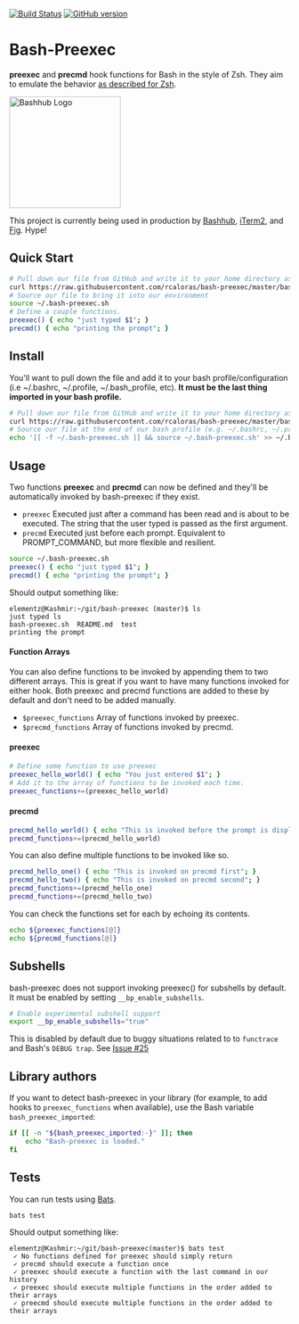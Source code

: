 [![Build Status](https://github.com/rcaloras/bash-preexec/actions/workflows/bats.yaml/badge.svg)](https://github.com/rcaloras/bash-preexec/actions/)
[![GitHub version](https://badge.fury.io/gh/rcaloras%2Fbash-preexec.svg)](https://badge.fury.io/gh/rcaloras%2Fbash-preexec)

Bash-Preexec 
============

**preexec** and **precmd** hook functions for Bash in the style of Zsh. They aim to emulate the behavior [as described for Zsh](http://zsh.sourceforge.net/Doc/Release/Functions.html#Hook-Functions).

<a href="https://bashhub.com" target="_blank"><img src="https://bashhub.com/assets/images/bashhub-logo.png" alt="Bashhub Logo" width="200"></a>

This project is currently being used in production by [Bashhub](https://github.com/rcaloras/bashhub-client), [iTerm2](https://github.com/gnachman/iTerm2), and [Fig](https://fig.io). Hype!

## Quick Start
```bash
# Pull down our file from GitHub and write it to your home directory as a hidden file.
curl https://raw.githubusercontent.com/rcaloras/bash-preexec/master/bash-preexec.sh -o ~/.bash-preexec.sh
# Source our file to bring it into our environment
source ~/.bash-preexec.sh
# Define a couple functions.
preexec() { echo "just typed $1"; }
precmd() { echo "printing the prompt"; }
```

## Install
You'll want to pull down the file and add it to your bash profile/configuration (i.e ~/.bashrc, ~/.profile, ~/.bash_profile, etc). **It must be the last thing imported in your bash profile.**
```bash
# Pull down our file from GitHub and write it to your home directory as a hidden file.
curl https://raw.githubusercontent.com/rcaloras/bash-preexec/master/bash-preexec.sh -o ~/.bash-preexec.sh
# Source our file at the end of our bash profile (e.g. ~/.bashrc, ~/.profile, or ~/.bash_profile)
echo '[[ -f ~/.bash-preexec.sh ]] && source ~/.bash-preexec.sh' >> ~/.bashrc
```

## Usage
Two functions **preexec** and **precmd** can now be defined and they'll be automatically invoked by bash-preexec if they exist.

* `preexec` Executed just after a command has been read and is about to be executed. The string that the user typed is passed as the first argument.
* `precmd` Executed just before each prompt. Equivalent to PROMPT_COMMAND, but more flexible and resilient.
```bash
source ~/.bash-preexec.sh
preexec() { echo "just typed $1"; }
precmd() { echo "printing the prompt"; }
```
Should output something like:
```
elementz@Kashmir:~/git/bash-preexec (master)$ ls
just typed ls
bash-preexec.sh  README.md  test
printing the prompt
```
#### Function Arrays
You can also define functions to be invoked by appending them to two different arrays. This is great if you want to have many functions invoked for either hook. Both preexec and precmd functions are added to these by default and don't need to be added manually.
* `$preexec_functions` Array of functions invoked by preexec.
* `$precmd_functions` Array of functions invoked by precmd.

#### preexec
```bash
# Define some function to use preexec
preexec_hello_world() { echo "You just entered $1"; }
# Add it to the array of functions to be invoked each time.
preexec_functions+=(preexec_hello_world)
```

#### precmd
```bash
precmd_hello_world() { echo "This is invoked before the prompt is displayed"; }
precmd_functions+=(precmd_hello_world)
```

You can also define multiple functions to be invoked like so.

```bash
precmd_hello_one() { echo "This is invoked on precmd first"; }
precmd_hello_two() { echo "This is invoked on precmd second"; }
precmd_functions+=(precmd_hello_one)
precmd_functions+=(precmd_hello_two)
```

You can check the functions set for each by echoing its contents.

```bash
echo ${preexec_functions[@]}
echo ${precmd_functions[@]}
```

## Subshells
bash-preexec does not support invoking preexec() for subshells by default. It must be enabled by setting 
`__bp_enable_subshells`.
```bash
# Enable experimental subshell support
export __bp_enable_subshells="true"
```
This is disabled by default due to buggy situations related to to `functrace` and Bash's `DEBUG trap`. See [Issue #25](https://github.com/rcaloras/bash-preexec/issues/25)

## Library authors
If you want to detect bash-preexec in your library (for example, to add hooks to `preexec_functions` when available), use the Bash variable `bash_preexec_imported`:

```bash
if [[ -n "${bash_preexec_imported:-}" ]]; then
    echo "Bash-preexec is loaded."
fi
```

## Tests
You can run tests using [Bats](https://github.com/bats-core/bats-core).
```bash
bats test
```
Should output something like:
```
elementz@Kashmir:~/git/bash-preexec(master)$ bats test
 ✓ No functions defined for preexec should simply return
 ✓ precmd should execute a function once
 ✓ preexec should execute a function with the last command in our history
 ✓ preexec should execute multiple functions in the order added to their arrays
 ✓ preecmd should execute multiple functions in the order added to their arrays
```
